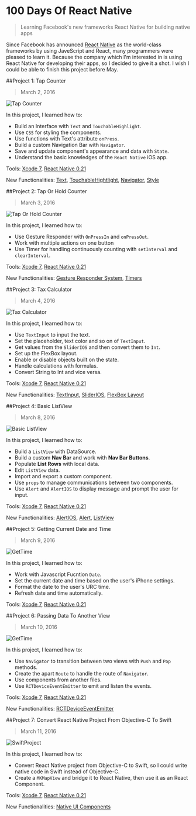 # 100 Days Of React Native

> Learning Facebook's new frameworks React Native for building native apps

Since Facebook has announced [React Native](http://facebook.github.io/react-native/) as the world-class frameworks by using JaveScript and React, many programmers were pleased to learn it. Because the company which I'm interested in is using React Native for developing their apps, so I decided to give it a shot. I wish I could be able to finish this project before May.

##Project 1: Tap Counter

> March 2, 2016

![Tap Counter](https://raw.githubusercontent.com/SemperIdem/100DaysOfReactNative/master/Resources/%231%20TapCounter.gif)

In this project, I learned how to:

* Build an Interface with `Text` and `TouchableHighlight`.
* Use `CSS` for styling the components.
* Use functions with Text's attribute `onPress`.
* Build a custom Navigation Bar with `Navigator`.
* Save and update component's appearance and data with `State`.
* Understand the basic knowledges of the `React Native` iOS app.

Tools: [Xcode 7](https://developer.apple.com/xcode/), [React Native 0.21](http://facebook.github.io/react-native/)

New Functionalities: [Text](http://facebook.github.io/react-native/docs/text.html#content), [TouchableHightlight](http://facebook.github.io/react-native/docs/touchablehighlight.html#content), [Navigator](http://facebook.github.io/react-native/docs/navigator.html#content), [Style](http://facebook.github.io/react-native/docs/style.html#content)

##Project 2: Tap Or Hold Counter

> March 3, 2016

![Tap Or Hold Counter](https://raw.githubusercontent.com/SemperIdem/100DaysOfReactNative/master/Resources/%232%20TapOrHoldCounter.gif)

In this project, I learned how to:

* Use Gesture Responder with `OnPressIn` and `onPressOut`.
* Work with multiple actions on one button
* Use Timer for handling continuously counting with `setInterval` and `clearInterval`.

Tools: [Xcode 7](https://developer.apple.com/xcode/), [React Native 0.21](http://facebook.github.io/react-native/)

New Functionalities: [Gesture Responder System](http://facebook.github.io/react-native/docs/gesture-responder-system.html#content), [Timers](http://facebook.github.io/react-native/docs/timers.html#content)

##Project 3: Tax Calculator

> March 4, 2016

![Tax Calculator](https://raw.githubusercontent.com/SemperIdem/100DaysOfReactNative/master/Resources/%233%20TaxCalculator.gif)

In this project, I learned how to:

* Use `TextInput` to input the text.
* Set the placeholder, text color and so on of `TextInput`.
* Get values from the `SliderIOS` and then convert them to `Int`.
* Set up the FlexBox layout.
* Enable or disable objects built on the state.
* Handle calculations with formulas.
* Convert String to Int and vice versa.

Tools: [Xcode 7](https://developer.apple.com/xcode/), [React Native 0.21](http://facebook.github.io/react-native/)

New Functionalities: [TextInput](http://facebook.github.io/react-native/docs/textinput.html#content), [SliderIOS](http://facebook.github.io/react-native/docs/sliderios.html#content), [FlexBox Layout](http://facebook.github.io/react-native/docs/flexbox.html#content)

##Project 4: Basic ListView

> March 8, 2016

![Basic ListView](https://raw.githubusercontent.com/SemperIdem/100DaysOfReactNative/master/Resources/%234%20BasicListView.gif)

In this project, I learned how to:

* Build a `ListView` with DataSource.
* Build a custom **Nav Bar** and work with **Nav Bar Buttons**.
* Populate **List Rows** with local data.
* Edit `ListView` data.
* Import and export a custom component.
* Use `props` to manage communications between two components.
* Use `Alert` and `AlertIOS` to display message and prompt the user for input.

Tools: [Xcode 7](https://developer.apple.com/xcode/), [React Native 0.21](http://facebook.github.io/react-native/)

New Functionalities: [AlertIOS](http://facebook.github.io/react-native/docs/alertios.html#content), [Alert](http://facebook.github.io/react-native/docs/alert.html#content), [ListView](http://facebook.github.io/react-native/docs/listview.html#content)

##Project 5: Getting Current Date and Time

> March 9, 2016

![GetTime](https://raw.githubusercontent.com/SemperIdem/100DaysOfReactNative/master/Resources/%235%20GetTime.gif)

In this project, I learned how to:

* Work with Javascript Fucntion `Date`.
* Set the current date and time based on the user's iPhone settings.
* Format the date to the user's URC time.
* Refresh date and time automatically.

Tools: [Xcode 7](https://developer.apple.com/xcode/), [React Native 0.21](http://facebook.github.io/react-native/)

##Project 6: Passing Data To Another View

> March 10, 2016

![GetTime](https://raw.githubusercontent.com/SemperIdem/100DaysOfReactNative/master/Resources/%236%20PassingData.gif)

In this project, I learned how to:

* Use `Navigator` to transition between two views with `Push` and `Pop` methods.
* Create the apart `Route` to handle the route of `Navigator`.
* Use components from another files.
* Use `RCTDeviceEventEmitter` to emit and listen the events.

Tools: [Xcode 7](https://developer.apple.com/xcode/), [React Native 0.21](http://facebook.github.io/react-native/)

New Functionalities: [RCTDeviceEventEmitter](http://facebook.github.io/react-native/docs/alertios.html#content)

##Project 7: Convert React Native Project From Objective-C To Swift

> March 11, 2016

![SwiftProject](https://raw.githubusercontent.com/SemperIdem/100DaysOfReactNative/master/Resources/%237%20SwiftProject.png)

In this project, I learned how to:

* Convert React Native project from Objective-C to Swift, so I could write native code in Swift instead of Objective-C.
* Create a `MKMapView` and bridge it to React Native, then use it as an React Component.

Tools: [Xcode 7](https://developer.apple.com/xcode/), [React Native 0.21](http://facebook.github.io/react-native/)

New Functionalities: [Native UI Components](http://facebook.github.io/react-native/docs/native-components-ios.html#content)